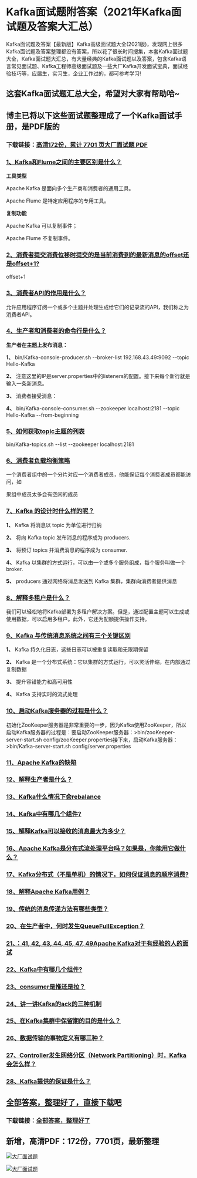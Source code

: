 # Kafka面试题附答案（2021年Kafka面试题及答案大汇总）

Kafka面试题及答案【最新版】Kafka高级面试题大全(2021版)，发现网上很多Kafka面试题及答案整理都没有答案，所以花了很长时间搜集，本套Kafka面试题大全，Kafka面试题大汇总，有大量经典的Kafka面试题以及答案，包含Kafka语言常见面试题、Kafka工程师高级面试题及一些大厂Kafka开发面试宝典，面试经验技巧等，应届生，实习生，企业工作过的，都可参考学习!

## 这套Kafka面试题汇总大全，希望对大家有帮助哈~ 

## 博主已将以下这些面试题整理成了一个Kafka面试手册，是PDF版的

### 下载链接：[高清172份，累计 7701 页大厂面试题  PDF](https://github.com/javatechnorth/javanorth-itbooks/blob/master/docs/index.md)


### [1、Kafka和Flume之间的主要区别是什么？](https://gitee.com/souyunku/NewDevBooks/blob/master/docs/Kafka/Kafka面试题附答案（2021年Kafka面试题及答案大汇总）.md#1kafka和flume之间的主要区别是什么)  


**工具类型**

Apache Kafka 是面向多个生产商和消费者的通用工具。

Apache Flume 是特定应用程序的专用工具。

**复制功能**

Apache Kafka 可以复制事件；

Apache Flume 不复制事件。


### [2、消费者提交消费位移时提交的是当前消费到的最新消息的offset还是offset+1?](https://gitee.com/souyunku/NewDevBooks/blob/master/docs/Kafka/Kafka面试题附答案（2021年Kafka面试题及答案大汇总）.md#2消费者提交消费位移时提交的是当前消费到的最新消息的offset还是offset+1)  


offset+1


### [3、消费者API的作用是什么？](https://gitee.com/souyunku/NewDevBooks/blob/master/docs/Kafka/Kafka面试题附答案（2021年Kafka面试题及答案大汇总）.md#3消费者api的作用是什么)  


允许应用程序订阅一个或多个主题并处理生成给它们的记录流的API，我们称之为消费者API。


### [4、生产者和消费者的命令行是什么？](https://gitee.com/souyunku/NewDevBooks/blob/master/docs/Kafka/Kafka面试题附答案（2021年Kafka面试题及答案大汇总）.md#4生产者和消费者的命令行是什么)  


**生产者在主题上发布消息：**

**1、** bin/Kafka-console-producer.sh --broker-list 192.168.43.49:9092 --topic Hello-Kafka

**2、** 注意这里的IP是server.properties中的listeners的配置。接下来每个新行就是输入一条新消息。

**3、** 消费者接受消息：

**4、** bin/Kafka-console-consumer.sh --zookeeper localhost:2181 --topic Hello-Kafka --from-beginning


### [5、如何获取topic主题的列表](https://gitee.com/souyunku/NewDevBooks/blob/master/docs/Kafka/Kafka面试题附答案（2021年Kafka面试题及答案大汇总）.md#5如何获取topic主题的列表)  


bin/Kafka-topics.sh --list --zookeeper localhost:2181


### [6、消费者负载均衡策略](https://gitee.com/souyunku/NewDevBooks/blob/master/docs/Kafka/Kafka面试题附答案（2021年Kafka面试题及答案大汇总）.md#6消费者负载均衡策略)  


一个消费者组中的一个分片对应一个消费者成员，他能保证每个消费者成员都能访问，如

果组中成员太多会有空闲的成员


### [7、Kafka 的设计时什么样的呢？](https://gitee.com/souyunku/NewDevBooks/blob/master/docs/Kafka/Kafka面试题附答案（2021年Kafka面试题及答案大汇总）.md#7kafka-的设计时什么样的呢)  


**1、** Kafka 将消息以 topic 为单位进行归纳

**2、** 将向 Kafka topic 发布消息的程序成为 producers.

**3、** 将预订 topics 并消费消息的程序成为 consumer.

**4、** Kafka 以集群的方式运行，可以由一个或多个服务组成，每个服务叫做一个 broker.

**5、** producers 通过网络将消息发送到 Kafka 集群，集群向消费者提供消息


### [8、解释多租户是什么？](https://gitee.com/souyunku/NewDevBooks/blob/master/docs/Kafka/Kafka面试题附答案（2021年Kafka面试题及答案大汇总）.md#8解释多租户是什么)  


我们可以轻松地将Kafka部署为多租户解决方案。但是，通过配置主题可以生成或使用数据，可以启用多租户。此外，它还为配额提供操作支持。


### [9、Kafka 与传统消息系统之间有三个关键区别](https://gitee.com/souyunku/NewDevBooks/blob/master/docs/Kafka/Kafka面试题附答案（2021年Kafka面试题及答案大汇总）.md#9kafka-与传统消息系统之间有三个关键区别)  


**1、** Kafka 持久化日志，这些日志可以被重复读取和无限期保留

**2、** Kafka 是一个分布式系统：它以集群的方式运行，可以灵活伸缩，在内部通过复制数据

**3、** 提升容错能力和高可用性

**4、** Kafka 支持实时的流式处理


### [10、启动Kafka服务器的过程是什么？](https://gitee.com/souyunku/NewDevBooks/blob/master/docs/Kafka/Kafka面试题附答案（2021年Kafka面试题及答案大汇总）.md#10启动kafka服务器的过程是什么)  


初始化ZooKeeper服务器是非常重要的一步，因为Kafka使用ZooKeeper，所以启动Kafka服务器的过程是：要启动ZooKeeper服务器：>bin/zooKeeper-server-start.sh config/zooKeeper.properties接下来，启动Kafka服务器：>bin/Kafka-server-start.sh config/server.properties


### [11、Apache Kafka的缺陷](https://gitee.com/souyunku/NewDevBooks/blob/master/docs/Kafka/Kafka面试题附答案（2021年Kafka面试题及答案大汇总）.md#11apache-kafka的缺陷)  

### [12、解释生产者是什么？](https://gitee.com/souyunku/NewDevBooks/blob/master/docs/Kafka/Kafka面试题附答案（2021年Kafka面试题及答案大汇总）.md#12解释生产者是什么)  

### [13、Kafka什么情况下会rebalance](https://gitee.com/souyunku/NewDevBooks/blob/master/docs/Kafka/Kafka面试题附答案（2021年Kafka面试题及答案大汇总）.md#13kafka什么情况下会rebalance)  

### [14、Kafka中有哪几个组件?](https://gitee.com/souyunku/NewDevBooks/blob/master/docs/Kafka/Kafka面试题附答案（2021年Kafka面试题及答案大汇总）.md#14kafka中有哪几个组件)  

### [15、解释Kafka可以接收的消息最大为多少？](https://gitee.com/souyunku/NewDevBooks/blob/master/docs/Kafka/Kafka面试题附答案（2021年Kafka面试题及答案大汇总）.md#15解释kafka可以接收的消息最大为多少)  

### [16、Apache Kafka是分布式流处理平台吗？如果是，你能用它做什么？](https://gitee.com/souyunku/NewDevBooks/blob/master/docs/Kafka/Kafka面试题附答案（2021年Kafka面试题及答案大汇总）.md#16apache-kafka是分布式流处理平台吗如果是你能用它做什么)  

### [17、Kafka分布式（不是单机）的情况下，如何保证消息的顺序消费?](https://gitee.com/souyunku/NewDevBooks/blob/master/docs/Kafka/Kafka面试题附答案（2021年Kafka面试题及答案大汇总）.md#17kafka分布式不是单机的情况下如何保证消息的顺序消费)  

### [18、解释Apache Kafka用例？](https://gitee.com/souyunku/NewDevBooks/blob/master/docs/Kafka/Kafka面试题附答案（2021年Kafka面试题及答案大汇总）.md#18解释apache-kafka用例)  

### [19、传统的消息传递方法有哪些类型？](https://gitee.com/souyunku/NewDevBooks/blob/master/docs/Kafka/Kafka面试题附答案（2021年Kafka面试题及答案大汇总）.md#19传统的消息传递方法有哪些类型)  

### [20、在生产者中，何时发生QueueFullException？](https://gitee.com/souyunku/NewDevBooks/blob/master/docs/Kafka/Kafka面试题附答案（2021年Kafka面试题及答案大汇总）.md#20在生产者中何时发生queuefullexception)  

### [21、：41, 42, 43, 44, 45, 47, 49Apache Kafka对于有经验的人的面试](https://gitee.com/souyunku/NewDevBooks/blob/master/docs/Kafka/Kafka面试题附答案（2021年Kafka面试题及答案大汇总）.md#21：41,-42,-43,-44,-45,-47,-49apache-kafka对于有经验的人的面试)  

### [22、Kafka中有哪几个组件?](https://gitee.com/souyunku/NewDevBooks/blob/master/docs/Kafka/Kafka面试题附答案（2021年Kafka面试题及答案大汇总）.md#22kafka中有哪几个组件)  

### [23、consumer是推还是拉？](https://gitee.com/souyunku/NewDevBooks/blob/master/docs/Kafka/Kafka面试题附答案（2021年Kafka面试题及答案大汇总）.md#23consumer是推还是拉)  

### [24、讲一讲Kafka的ack的三种机制](https://gitee.com/souyunku/NewDevBooks/blob/master/docs/Kafka/Kafka面试题附答案（2021年Kafka面试题及答案大汇总）.md#24讲一讲kafka的ack的三种机制)  

### [25、在Kafka集群中保留期的目的是什么？](https://gitee.com/souyunku/NewDevBooks/blob/master/docs/Kafka/Kafka面试题附答案（2021年Kafka面试题及答案大汇总）.md#25在kafka集群中保留期的目的是什么)  

### [26、数据传输的事物定义有哪三种？](https://gitee.com/souyunku/NewDevBooks/blob/master/docs/Kafka/Kafka面试题附答案（2021年Kafka面试题及答案大汇总）.md#26数据传输的事物定义有哪三种)  

### [27、Controller发生网络分区（Network Partitioning）时，Kafka会怎么样？](https://gitee.com/souyunku/NewDevBooks/blob/master/docs/Kafka/Kafka面试题附答案（2021年Kafka面试题及答案大汇总）.md#27controller发生网络分区network-partitioning时kafka会怎么样)  

### [28、Kafka提供的保证是什么？](https://gitee.com/souyunku/NewDevBooks/blob/master/docs/Kafka/Kafka面试题附答案（2021年Kafka面试题及答案大汇总）.md#28kafka提供的保证是什么)  





## [全部答案，整理好了，直接下载吧](https://gitee.com/souyunku/DevBooks/blob/master/docs/daan.md)

### 下载链接：[全部答案，整理好了](https://gitee.com/souyunku/NewDevBooks/blob/master/docs/daan.md)




## 新增，高清PDF：172份，7701页，最新整理

[![大厂面试题](https://www.souyunku.com/wp-content/uploads/weixin/mst.png "架构师专栏")](https://github.com/javatechnorth/javanorth-itbooks/blob/master/image/面试题.png "架构师专栏")

[![大厂面试题](https://github.com/javatechnorth/javanorth-itbooks/blob/master/image/面试题.png "架构师专栏")](https://github.com/javatechnorth/javanorth-itbooks/blob/master/image/面试题.png "架构师专栏")
